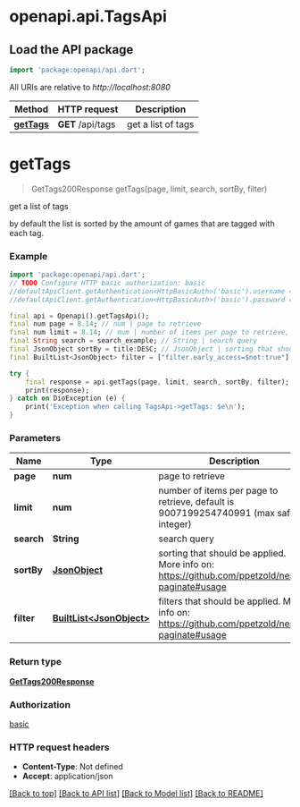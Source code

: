 # openapi.api.TagsApi

## Load the API package
```dart
import 'package:openapi/api.dart';
```

All URIs are relative to *http://localhost:8080*

Method | HTTP request | Description
------------- | ------------- | -------------
[**getTags**](TagsApi.md#gettags) | **GET** /api/tags | get a list of tags


# **getTags**
> GetTags200Response getTags(page, limit, search, sortBy, filter)

get a list of tags

by default the list is sorted by the amount of games that are tagged with each tag.

### Example
```dart
import 'package:openapi/api.dart';
// TODO Configure HTTP basic authorization: basic
//defaultApiClient.getAuthentication<HttpBasicAuth>('basic').username = 'YOUR_USERNAME'
//defaultApiClient.getAuthentication<HttpBasicAuth>('basic').password = 'YOUR_PASSWORD';

final api = Openapi().getTagsApi();
final num page = 8.14; // num | page to retrieve
final num limit = 8.14; // num | number of items per page to retrieve, default is 9007199254740991 (max safe integer)
final String search = search_example; // String | search query
final JsonObject sortBy = title:DESC; // JsonObject | sorting that should be applied. More info on: https://github.com/ppetzold/nestjs-paginate#usage
final BuiltList<JsonObject> filter = ["filter.early_access=$not:true"]; // BuiltList<JsonObject> | filters that should be applied. More info on: https://github.com/ppetzold/nestjs-paginate#usage

try {
    final response = api.getTags(page, limit, search, sortBy, filter);
    print(response);
} catch on DioException (e) {
    print('Exception when calling TagsApi->getTags: $e\n');
}
```

### Parameters

Name | Type | Description  | Notes
------------- | ------------- | ------------- | -------------
 **page** | **num**| page to retrieve | [optional] 
 **limit** | **num**| number of items per page to retrieve, default is 9007199254740991 (max safe integer) | [optional] 
 **search** | **String**| search query | [optional] 
 **sortBy** | [**JsonObject**](.md)| sorting that should be applied. More info on: https://github.com/ppetzold/nestjs-paginate#usage | [optional] 
 **filter** | [**BuiltList&lt;JsonObject&gt;**](JsonObject.md)| filters that should be applied. More info on: https://github.com/ppetzold/nestjs-paginate#usage | [optional] 

### Return type

[**GetTags200Response**](GetTags200Response.md)

### Authorization

[basic](../README.md#basic)

### HTTP request headers

 - **Content-Type**: Not defined
 - **Accept**: application/json

[[Back to top]](#) [[Back to API list]](../README.md#documentation-for-api-endpoints) [[Back to Model list]](../README.md#documentation-for-models) [[Back to README]](../README.md)

